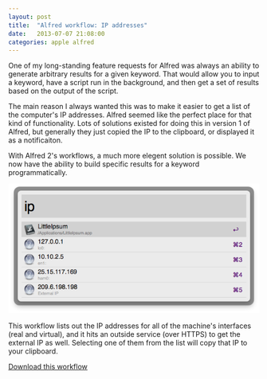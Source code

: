 ```yaml
---
layout: post
title:  "Alfred workflow: IP addresses"
date:   2013-07-07 21:08:00
categories: apple alfred
---
```


One of my long-standing feature requests for Alfred was always an ability to generate arbitrary results for a given keyword. That would allow you to input a keyword, have a script run in the background, and then get a set of results based on the output of the script.

The main reason I always wanted this was to make it easier to get a list of the computer's IP addresses. Alfred seemed like the perfect place for that kind of functionality. Lots of solutions existed for doing this in version 1 of Alfred, but generally they just copied the IP to the clipboard, or displayed it as a notificaiton.

With Alfred 2's workflows, a much more elegent solution is possible. We now have the ability to build specific results for a keyword programmatically.

![IP addresses in Alfred results](/images/alfred-ip.png)

This workflow lists out the IP addresses for all of the machine's interfaces (real and virtual), and it hits an outside service (over HTTPS) to get the external IP as well. Selecting one of them from the list will copy that IP to your clipboard.

<a class="alfred download" href="/alfred/IP-Addresses.zip">Download this workflow</a>
